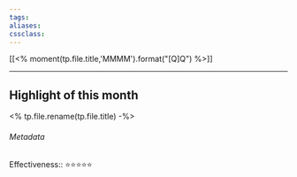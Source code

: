 ```yaml
---
tags:
aliases:
cssclass:
---
```

[[<% moment(tp.file.title,'MMMM').format("[Q]Q") %>]]

---  
## Highlight of this month

<% tp.file.rename(tp.file.title) -%>

###### Metadata 
Effectiveness:: ⭐⭐⭐⭐⭐